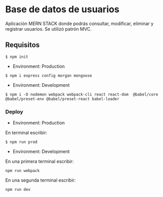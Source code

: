 # Base de datos de usuarios

Aplicación MERN STACK donde podrás consultar, modificar, eliminar y registrar usuarios.
Se utilizó patrón MVC.

## Requisitos

```
$ npm init
```

* Environment: Production
```
$ npm i express config morgan mongoose
```

* Environment: Development
```
$ npm i -D nodemon webpack webpack-cli react react-dom  @babel/core @babel/preset-env @babel/preset-react babel-loader
```

### Deploy

* Environment: Production

En terminal escribir:
```
$ npm run prod
```

* Environment: Development

En una primera terminal escribir:
```
npm run webpack
```
En una segunda terminal escribir:
```
npm run dev
```